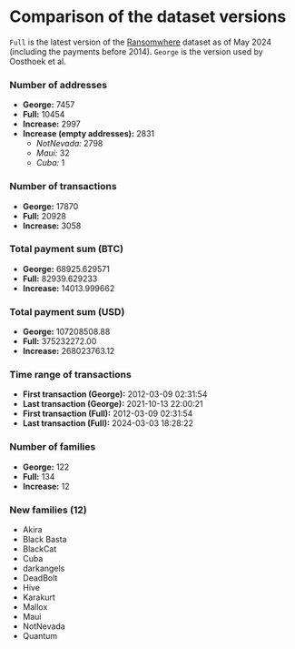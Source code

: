 # Comparison of the dataset versions

`Full` is the latest version of the [Ransomwhere](https://ransomwhe.re/) dataset as of May 2024 (including the payments before 2014).
`George` is the version used by Oosthoek et al.

### Number of addresses
- **George:** 7457
- **Full:** 10454
- **Increase:** 2997
- **Increase (empty addresses):** 2831
    - *NotNevada:* 2798
    - *Maui:* 32
    - *Cuba:* 1

### Number of transactions
- **George:** 17870
- **Full:** 20928
- **Increase:** 3058

### Total payment sum (BTC)
- **George:** 68925.629571
- **Full:** 82939.629233
- **Increase:** 14013.999662

### Total payment sum (USD)
- **George:** 107208508.88
- **Full:** 375232272.00
- **Increase:** 268023763.12

### Time range of transactions
- **First transaction (George):** 2012-03-09 02:31:54
- **Last transaction (George):** 2021-10-13 22:00:21
- **First transaction (Full):** 2012-03-09 02:31:54
- **Last transaction (Full):** 2024-03-03 18:28:22

### Number of families
- **George:** 122
- **Full:** 134
- **Increase:** 12

### New families (12)
- Akira
- Black Basta
- BlackCat
- Cuba
- darkangels
- DeadBolt
- Hive
- Karakurt
- Mallox
- Maui
- NotNevada
- Quantum
